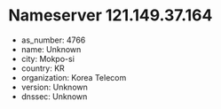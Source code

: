 # Nameserver 121.149.37.164

* as_number: 4766
* name: Unknown
* city: Mokpo-si
* country: KR
* organization: Korea Telecom
* version: Unknown
* dnssec: Unknown
